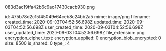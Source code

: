 083d3ac19ffa42b6c9ac47430cacb930.png

id: 475b78d2c15f45049e64ceb8c24bb2a5
mime: image/png
filename: 
created_time: 2020-09-03T04:52:56.698Z
updated_time: 2020-09-03T04:52:56.698Z
user_created_time: 2020-09-03T04:52:56.698Z
user_updated_time: 2020-09-03T04:52:56.698Z
file_extension: png
encryption_cipher_text: 
encryption_applied: 0
encryption_blob_encrypted: 0
size: 8500
is_shared: 0
type_: 4